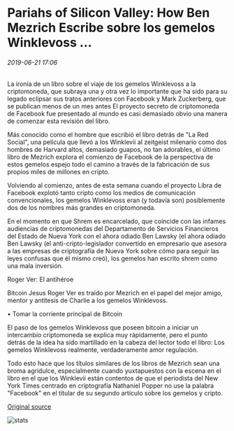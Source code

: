 # Pariahs of Silicon Valley: How Ben Mezrich Escribe sobre los gemelos Winklevoss ...

###### 2019-06-21 17:06

La ironía de un libro sobre el viaje de los gemelos Winklevoss a la criptomoneda, que subraya una y otra vez lo importante que ha sido para su legado eclipsar sus tratos anteriores con Facebook y Mark Zuckerberg, que se publican menos de un mes antes El proyecto secreto de criptomoneda de Facebook fue presentado al mundo es casi demasiado obvio una manera de comenzar esta revisión del libro.

Más conocido como el hombre que escribió el libro detrás de "La Red Social", una película que llevó a los Winklevii al zeitgeist milenario como dos hombres de Harvard altos, demasiado guapos, no tan adorables, el último libro de Mezrich explora el comienzo de Facebook de la perspectiva de estos gemelos espejo todo el camino a través de la fabricación de sus propios miles de millones en cripto.

Volviendo al comienzo, antes de esta semana cuando el proyecto Libra de Facebook explotó tanto cripto como los medios de comunicación convencionales, los gemelos Winklevoss eran (y todavía son) posiblemente dos de los nombres más grandes en criptomoneda.

En el momento en que Shrem es encarcelado, que coincide con las infames audiencias de criptomonedas del Departamento de Servicios Financieros del Estado de Nueva York con el ahora odiado Ben Lawsky (el ahora odiado Ben Lawsky (el anti-cripto-legislador convertido en empresario que asesora a las empresas de criptografía de Nueva York sobre cómo para seguir las leyes confusas que él mismo creó), los gemelos han escrito shrem como una mala inversión.

Roger Ver: El antihéroe

Bitcoin Jesus Roger Ver es traído por Mezrich en el papel del mejor amigo, mentor y antítesis de Charlie a los gemelos Winklevoss.

• Tomar la corriente principal de Bitcoin

El paso de los gemelos Winklevoss que poseen bitcoin a iniciar un intercambio criptomoneda se explica muy rápidamente, pero el punto detrás de la idea ha sido martillado en la cabeza del lector todo el libro: Los gemelos Winklevoss realmente, verdaderamente amor regulación.

Todo esto hace que los títulos similares de los libros de Mezrich sean una broma agridulce, especialmente cuando yuxtapuestos con la escena en el libro en el que los Winklevii están contentos de que el periodista del New York Times centrado en criptografía Nathaniel Popper no use la palabra "Facebook" en el titular de su segundo artículo sobre los gemelos y cripto.

[Original source](https://cointelegraph.com/news/pariahs-of-silicon-valley-how-ben-mezrich-writes-about-the-winklevoss-twins)

![stats](https://c.statcounter.com/11760860/0/a89fa40b/1/ "stats")